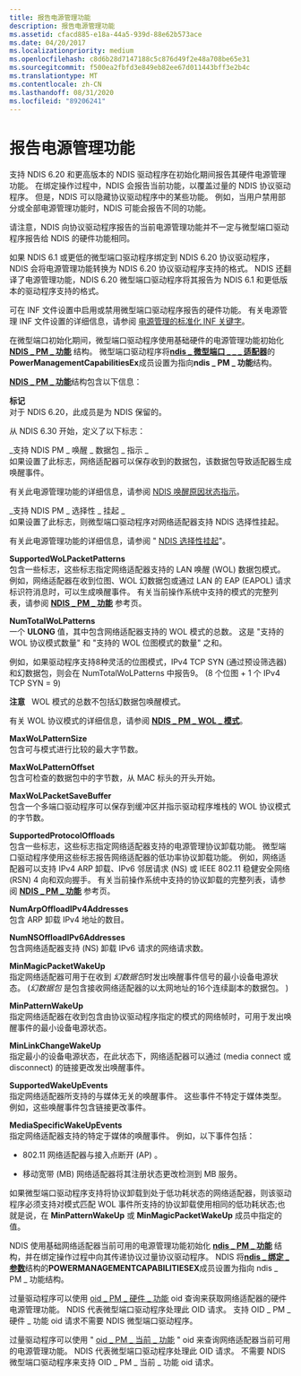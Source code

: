 ```yaml
---
title: 报告电源管理功能
description: 报告电源管理功能
ms.assetid: cfacd885-e18a-44a5-939d-88e62b573ace
ms.date: 04/20/2017
ms.localizationpriority: medium
ms.openlocfilehash: c8d6b28d7147188c5c876d49f2e48a708be65e31
ms.sourcegitcommit: f500ea2fbfd3e849eb82ee67d011443bff3e2b4c
ms.translationtype: MT
ms.contentlocale: zh-CN
ms.lasthandoff: 08/31/2020
ms.locfileid: "89206241"
---
```

# <a name="reporting-power-management-capabilities"></a>报告电源管理功能





支持 NDIS 6.20 和更高版本的 NDIS 驱动程序在初始化期间报告其硬件电源管理功能。 在绑定操作过程中，NDIS 会报告当前功能，以覆盖过量的 NDIS 协议驱动程序。 但是，NDIS 可以隐藏协议驱动程序中的某些功能。 例如，当用户禁用部分或全部电源管理功能时，NDIS 可能会报告不同的功能。

请注意，NDIS 向协议驱动程序报告的当前电源管理功能并不一定与微型端口驱动程序报告给 NDIS 的硬件功能相同。

如果 NDIS 6.1 或更低的微型端口驱动程序绑定到 NDIS 6.20 协议驱动程序，NDIS 会将电源管理功能转换为 NDIS 6.20 协议驱动程序支持的格式。 NDIS 还翻译了电源管理功能，NDIS 6.20 微型端口驱动程序将其报告为 NDIS 6.1 和更低版本的驱动程序支持的格式。

可在 INF 文件设置中启用或禁用微型端口驱动程序报告的硬件功能。 有关电源管理 INF 文件设置的详细信息，请参阅 [电源管理的标准化 INF 关键字](standardized-inf-keywords-for-power-management.md)。

在微型端口初始化期间，微型端口驱动程序使用基础硬件的电源管理功能初始化 [**NDIS \_ PM \_ 功能**](/windows-hardware/drivers/ddi/ntddndis/ns-ntddndis-_ndis_pm_capabilities) 结构。 微型端口驱动程序将[**ndis \_ 微型端口 \_ \_ \_ 适配器**](/windows-hardware/drivers/ddi/ndis/ns-ndis-_ndis_miniport_adapter_general_attributes)的**PowerManagementCapabilitiesEx**成员设置为指向**ndis \_ PM \_ 功能**结构。

[**NDIS \_ PM \_ 功能**](/windows-hardware/drivers/ddi/ntddndis/ns-ntddndis-_ndis_pm_capabilities)结构包含以下信息：

**标记**  
对于 NDIS 6.20，此成员是为 NDIS 保留的。

从 NDIS 6.30 开始，定义了以下标志：

<a href="" id="ndis-pm-wake-packet-indication-supported"></a>\_支持 NDIS PM \_ 唤醒 \_ 数据包 \_ 指示 \_  
如果设置了此标志，网络适配器可以保存收到的数据包，该数据包导致适配器生成唤醒事件。

有关此电源管理功能的详细信息，请参阅 [NDIS 唤醒原因状态指示](ndis-wake-reason-status-indications.md)。

<a href="" id="ndis-pm-selective-suspend-supported"></a>\_支持 NDIS PM \_ 选择性 \_ 挂起 \_  
如果设置了此标志，则微型端口驱动程序对网络适配器支持 NDIS 选择性挂起。

有关此电源管理功能的详细信息，请参阅 " [NDIS 选择性挂起](ndis-selective-suspend.md)"。

<a href="" id="supportedwolpacketpatterns"></a>**SupportedWoLPacketPatterns**  
包含一些标志，这些标志指定网络适配器支持的 LAN 唤醒 (WOL) 数据包模式。 例如，网络适配器在收到位图、WOL 幻数据包或通过 LAN 的 EAP (EAPOL) 请求标识符消息时，可以生成唤醒事件。 有关当前操作系统中支持的模式的完整列表，请参阅 [**NDIS \_ PM \_ 功能**](/windows-hardware/drivers/ddi/ntddndis/ns-ntddndis-_ndis_pm_capabilities) 参考页。

<a href="" id="numtotalwolpatterns"></a>**NumTotalWoLPatterns**  
一个 **ULONG** 值，其中包含网络适配器支持的 WOL 模式的总数。 这是 "支持的 WOL 协议模式数量" 和 "支持的 WOL 位图模式的数量" 之和。

例如，如果驱动程序支持8种灵活的位图模式，IPv4 TCP SYN (通过预设筛选器) 和幻数据包，则会在 NumTotalWoLPatterns 中报告9。  (8 个位图 + 1 个 IPv4 TCP SYN = 9) 

**注意**   WOL 模式的总数不包括幻数据包唤醒模式。

 

有关 WOL 协议模式的详细信息，请参阅 [**NDIS \_ PM \_ WOL \_ 模式**](/windows-hardware/drivers/ddi/ntddndis/ns-ntddndis-_ndis_pm_wol_pattern)。

<a href="" id="maxwolpatternsize"></a>**MaxWoLPatternSize**  
包含可与模式进行比较的最大字节数。

<a href="" id="maxwolpatternoffset"></a>**MaxWoLPatternOffset**  
包含可检查的数据包中的字节数，从 MAC 标头的开头开始。

<a href="" id="maxwolpacketsavebuffer"></a>**MaxWoLPacketSaveBuffer**  
包含一个多端口驱动程序可以保存到缓冲区并指示驱动程序堆栈的 WOL 协议模式的字节数。

<a href="" id="supportedprotocoloffloads"></a>**SupportedProtocolOffloads**  
包含一些标志，这些标志指定网络适配器支持的电源管理协议卸载功能。 微型端口驱动程序使用这些标志报告网络适配器的低功率协议卸载功能。 例如，网络适配器可以支持 IPv4 ARP 卸载、IPv6 邻居请求 (NS) 或 IEEE 802.11 稳健安全网络 (RSN) 4 向和双向握手。 有关当前操作系统中支持的协议卸载的完整列表，请参阅 [**NDIS \_ PM \_ 功能**](/windows-hardware/drivers/ddi/ntddndis/ns-ntddndis-_ndis_pm_capabilities) 参考页。

<a href="" id="numarpoffloadipv4addresses"></a>**NumArpOffloadIPv4Addresses**  
包含 ARP 卸载 IPv4 地址的数目。

<a href="" id="numnsoffloadipv6addresses"></a>**NumNSOffloadIPv6Addresses**  
包含网络适配器支持 (NS) 卸载 IPv6 请求的网络请求数。

<a href="" id="minmagicpacketwakeup"></a>**MinMagicPacketWakeUp**  
指定网络适配器可用于在收到 *幻数据包*时发出唤醒事件信号的最小设备电源状态。  (*幻数据包* 是包含接收网络适配器的以太网地址的16个连续副本的数据包。 ) 

<a href="" id="minpatternwakeup"></a>**MinPatternWakeUp**  
指定网络适配器在收到包含由协议驱动程序指定的模式的网络帧时，可用于发出唤醒事件的最小设备电源状态。

<a href="" id="minlinkchangewakeup"></a>**MinLinkChangeWakeUp**  
指定最小的设备电源状态，在此状态下，网络适配器可以通过 (media connect 或 disconnect) 的链接更改发出唤醒事件。

<a href="" id="supportedwakeupevents"></a>**SupportedWakeUpEvents**  
指定网络适配器所支持的与媒体无关的唤醒事件。 这些事件不特定于媒体类型。 例如，这些唤醒事件包含链接更改事件。

<a href="" id="mediaspecificwakeupevents"></a>**MediaSpecificWakeUpEvents**  
指定网络适配器支持的特定于媒体的唤醒事件。 例如，以下事件包括：

-   802.11 网络适配器与接入点断开 (AP) 。

-   移动宽带 (MB) 网络适配器将其注册状态更改检测到 MB 服务。

如果微型端口驱动程序支持将协议卸载到处于低功耗状态的网络适配器，则该驱动程序必须支持对模式匹配 WOL 事件所支持的协议卸载使用相同的低功耗状态;也就是说，在 **MinPatternWakeUp** 或 **MinMagicPacketWakeUp** 成员中指定的值。

NDIS 使用基础网络适配器当前可用的电源管理功能初始化 [**ndis \_ PM \_ 功能**](/windows-hardware/drivers/ddi/ntddndis/ns-ntddndis-_ndis_pm_capabilities) 结构，并在绑定操作过程中向其传递协议过量协议驱动程序。 NDIS 将[**ndis \_ 绑定 \_ 参数**](/windows-hardware/drivers/ddi/ndis/ns-ndis-_ndis_bind_parameters)结构的**POWERMANAGEMENTCAPABILITIESEX**成员设置为指向 ndis \_ PM \_ 功能结构。

过量驱动程序可以使用 [oid \_ PM \_ 硬件 \_ 功能](./oid-pm-hardware-capabilities.md) oid 查询来获取网络适配器的硬件电源管理功能。 NDIS 代表微型端口驱动程序处理此 OID 请求。 支持 OID \_ PM \_ 硬件 \_ 功能 oid 请求不需要 NDIS 微型端口驱动程序。

过量驱动程序可以使用 " [oid \_ PM \_ 当前 \_ 功能](./oid-pm-current-capabilities.md) " oid 来查询网络适配器当前可用的电源管理功能。 NDIS 代表微型端口驱动程序处理此 OID 请求。 不需要 NDIS 微型端口驱动程序来支持 OID \_ PM \_ 当前 \_ 功能 oid 请求。

 

